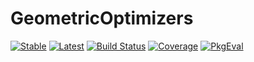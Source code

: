 # GeometricOptimizers

[![Stable](https://img.shields.io/badge/docs-stable-blue.svg)](https://JuliaGNI.github.io/GeometricOptimizers.jl/stable/)
[![Latest](https://img.shields.io/badge/docs-latest-blue.svg)](https://JuliaGNI.github.io/GeometricOptimizers.jl/latest/)
[![Build Status](https://github.com/JuliaGNI/GeometricOptimizers.jl/actions/workflows/CI.yml/badge.svg?branch=main)](https://github.com/JuliaGNI/GeometricOptimizers.jl/actions/workflows/CI.yml?query=branch%3Amain)
[![Coverage](https://codecov.io/gh/JuliaGNI/GeometricOptimizers.jl/branch/main/graph/badge.svg)](https://codecov.io/gh/JuliaGNI/GeometricOptimizers.jl)
[![PkgEval](https://JuliaCI.github.io/NanosoldierReports/pkgeval_badges/G/GeometricOptimizers.svg)](https://JuliaCI.github.io/NanosoldierReports/pkgeval_badges/G/GeometricOptimizers.html)
